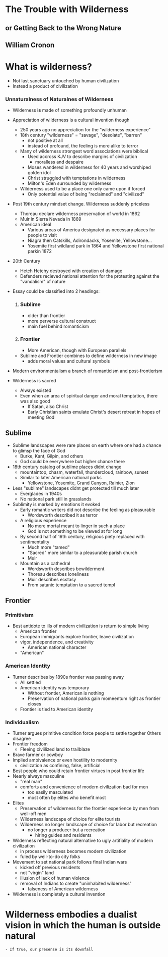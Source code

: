 # The Trouble with Wilderness
## or Getting Back to the Wrong Nature
## William Cronon

# What is wilderness?
- Not last sanctuary untouched by human civilization
- Instead a product of civilization 

### Unnaturalness of Naturalnes of Wilderness
- Wilderness **is** made of something profoundly unhuman
- Appreciation of wilderness is a cultural invention though
    - 250 years ago no appreciation for the "wilderness experience"
    - 18th century "wilderness" = "savage", "desolate", "barren"
        - not positive at all
        - instead of profound, the feeling is more alike to terror
    - Many of wilderness strongest word associations were biblical
        - Used accross KJV to describe margins of civilization
            - moralless and despaire
        - Moses wandered in wilderness for 40 years and worshiped golden idol
        - Christ struggled with temptations in wilderness
        - Milton's Eden surrounded by wilderness
    - Wilderness used to be a place one only came upon if forced
        - Only potential value of being "reclaimed" and "civilized"
- Post 19th century mindset change. Wilderness suddenly priceless
    - Thoreau declare wilderness preservation of world in 1862
    - Muir in Sierra Nevada in 1869
    - American ideal
        - Various areas of America designated as necessary places for people to visit
        - Niagra then Catskills, Adirondacks, Yosemite, Yellowstone...
        - Yosemite first wildland park in 1864 and Yellowstone first national parkin 1872
- 20th Century
    - Hetch Hetchy destroyed with creation of damage
    - Defenders recieved national attention for the protesting against the "vandalism" of nature
- Essay could be classified into 2 headings:
    1. ### Sublime
        - older than frontier
        - more perverse cultural construct
        - main fuel behind romanticism
    2. ### Frontier
        - More American, though with European parallels
    - Sublime and Frontier combines to define wilderness in new image
        - adds moral values and cultural symbols
- Modern environmentalism a branch of romanticism and post-frontierism

- Wilderness is sacred
    - Always existed
    - Even when an area of spiritual danger and moral temptation, there was also good
        - If Satan, also Christ
        - Early Christian saints emulate Christ's desert retreat in hopes of meeting God

## Sublime
- Sublime landscapes were rare places on earth where one had a chance to glimsp the face of God
    - Burke, Kant, Gilpin, and others
    - God could be everywhere but higher chance there
- 18th century catalog of sublime places didnt change
    - mountaintop, chasm, waterfall, thundercloud, rainbow, sunset
    - Similar to later American national parks
        - Yellowstone, Yosemite, Grand Canyon, Rainier, Zion
- Less "sublime"  landscapes didnt get protected till much later
    - Everglades in 1940s
    - No national park still in grasslands
- Sublimity is marked by emotions it evoked
    - Early romantic writers did not describe the feeling as pleasurable
        - Wordsworth described it as terror
    - A religious experience
        - No mere mortal meant to linger in such a place
        - God is not something to be viewed at for long
    - By second half of 19th century, religious piety replaced with sentimentality
        - Much more "tamed"
        - "Sacred" more similar to a pleasurable parish church
        - Muir
    - Mountain as a cathedral
        - Wordsworth describes bewilderment
        - Thoreau describes loneliness
        - Muir describes ecstasy
        - From satanic temptation to a sacred templ

## Frontier
### Primitivism
- Best antidote to ills of modern civilization is return to simple living
    - American frontier
    - European immigrants explore frontier, leave civilization
    - vigor, independence, and creativity
        - American national character
    - "American"
### American Identity
- Turner describes by 1890s frontier was passing away
    - All settled
    - American identity was temporary
        - Without frontier, American is nothing
        - Preservation of national parks gain momeentum right as frontier closes
    - Frontier is tied to American identity

### Individualism
- Turner argues primitive condition force people to settle together
    Others disagree
- Frontier freedom
    - Fleeing civiilized land to trailblaze
- Brave farmer or cowboy
- Implied ambivalence or even hostility to modernity
    - civilization as confining, false, artificial
- Best people who could retain frontier virtues in post frontier life
- Nearly always masculine
    - "real man"
    - comforts and convenience of modern civilization bad for men
        - too easily masculated
        - most often by elites who benefit most
- Elites
    - Preservation of wilderness for the frontier experience by men from well-off men
    - Wilderness landscape of choice for elite tourists
    - Wilderness no longer landscape of choice for labor but recreation
        - no longer a producer but a recreation
            - hiring guides and residents 
- Wilderness reflecting natural alternative to ugly artifiality of modern civilization
    - in process wilderness becomes modern civilization
    - fuled by well-to-do city folks
- Movement to set national park follows final Indian wars
    - kicked off previous residents
    - not "virgin" land
    - illusion of lack of human violence
    - removal of Indians to create "uninhabited wilderness"
        - falseness of American wilderness
- Wilderness is completely a cultural invention


# Wilderness embodies a dualist vision in which the human is outside natural
    - If true, our presense is its downfall